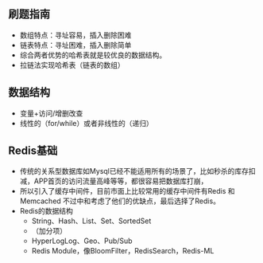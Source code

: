 ## 刷题指南
- 数组特点：寻址容易，插入删除困难 
- 链表特点：寻址困难，插入删除简单
- 综合两者优势的哈希表就是较优良的数据结构。
- 拉链法实现哈希表（链表的数组）

## 数据结构
- 变量+访问/增删改查
- 线性的（for/while）或者非线性的（递归）

## Redis基础
- 传统的关系型数据库如Mysql已经不能适用所有的场景了，比如秒杀的库存扣减，APP首页的访问流量高峰等等，都很容易把数据库打崩，
- 所以引入了缓存中间件，目前市面上比较常用的缓存中间件有Redis 和 Memcached 不过中和考虑了他们的优缺点，最后选择了Redis。
- Redis的数据结构
	- String、Hash、List、Set、SortedSet
	- （加分项）
	- HyperLogLog、Geo、Pub/Sub
	- Redis Module，像BloomFilter，RedisSearch，Redis-ML
	

